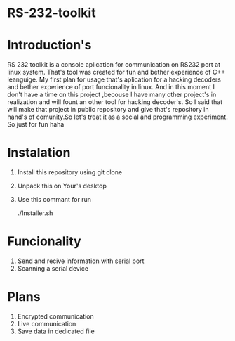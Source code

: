 # RS-232-toolkit

# Introduction's 
RS 232 toolkit is a console aplication for communication on RS232 port
at linux system. That's tool was created for fun and bether experience
of C++ leanguige. My first plan for usage that's aplication for a hacking
decoders and bether experience of port funcionality in linux. And in this 
moment I don't have a time on this project ,becouse I have many other project's
in realization and will fount an other tool for hacking decoder's. So I said 
that will make that project in public repository and give that's repository 
in hand's of comunity.So let's treat it as a social and programming experiment.
So just for fun haha

# Instalation

1. Install this repository using git clone
2. Unpack this on Your's desktop
3. Use this commant for run

    ./Installer.sh


# Funcionality

1. Send and recive information with serial port
2. Scanning a serial device

# Plans

1. Encrypted communication
2. Live communication
3. Save data in dedicated file